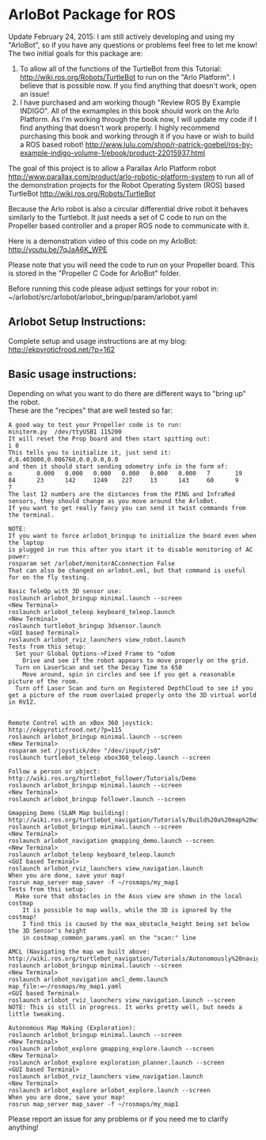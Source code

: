 ArloBot Package for ROS
===========================

Update February 24, 2015: I am still actively developing and using my "ArloBot", so if you have any questions or problems feel free to let me know!
The two initial goals for this package are:
1. To allow all of the functions of the TurtleBot from this Tutorial: http://wiki.ros.org/Robots/TurtleBot to run on the "Arlo Platform". I believe that is possible now. If you find anything that doesn't work, open an issue!
2. I have purchased and am working though "Review ROS By Example INDIGO". All of the exmamples in this book should work on the Arlo Platform. As I'm working through the book now, I will update my code if I find anything that doesn't work properly. I highly recommend purchasing this book and working through it if you have or wish to build a ROS based robot! http://www.lulu.com/shop/r-patrick-goebel/ros-by-example-indigo-volume-1/ebook/product-22015937.html

The goal of this project is to allow a Parallax Arlo Platform robot http://www.parallax.com/product/arlo-robotic-platform-system to run all of the demonstration projects for the Robot Operating System (ROS) based TurtleBot http://wiki.ros.org/Robots/TurtleBot

Because the Arlo robot is also a circular differential drive robot it behaves similarly to the Turtlebot. It just needs a set of C code to run on the Propeller based controller and a proper ROS node to communicate with it.

Here is a demonstration video of this code on my ArloBot:
http://youtu.be/7qJaA6K_WPE

Please note that you will need the code to run on your Propeller board. This is stored in the "Propeller C Code for ArloBot" folder.

Before running this code please adjust settings for your robot in:
    ~/arlobot/src/arlobot/arlobot_bringup/param/arlobot.yaml

## Arlobot Setup Instructions: ##
Complete setup and usage instructions are at my blog:
http://ekpyroticfrood.net/?p=162

## Basic usage instructions: ##
Depending on what you want to do there are different ways to "bring up" the robot.<br/>These are the "recipes" that are well tested so far:
```
A good way to test your Propeller code is to run:
miniterm.py  /dev/ttyUSB1 115200
It will reset the Prop board and then start spitting out:
i 0
This tells you to initialize it, just send it:
d,0.403000,0.006760,0.0,0.0,0.0
and then it should start sending odometry info in the form of:
o       0.000   0.000   0.000   0.000   0.000   0.000   7       19      84      23      142     1249    227     13      143     60      9       7
The last 12 numbers are the distances from the PING and InfraRed sensors, they should change as you move around the ArloBot.
If you want to get really fancy you can send it twist commands from the terminal.

NOTE:
If you want to force arlobot_bringup to initialize the board even when the laptop
is plugged in run this after you start it to disable monitoring of AC power:
rosparam set /arlobot/monitorACconnection False
That can also be changed on arlobot.xml, but that command is useful for on the fly testing.

Basic TeleOp with 3D sensor use:
roslaunch arlobot_bringup minimal.launch --screen
<New Terminal>
roslaunch arlobot_teleop keyboard_teleop.launch
<New Terminal>
roslaunch turtlebot_bringup 3dsensor.launch
<GUI based Terminal>
roslaunch arlobot_rviz_launchers view_robot.launch
Tests from this setup:
  Set your Global Options->Fixed Frame to "odom
    Drive and see if the robot appears to move properly on the grid.
  Turn on LaserScan and set the Decay Time to 650
    Move around, spin in circles and see if you get a reasonable picture of the room.
  Turn off Laser Scan and turn on Registered DepthCloud to see if you get a picture of the room overlaied properly onto the 3D virtual world in RVIZ.


Remote Control with an xBox 360 joystick:
http://ekpyroticfrood.net/?p=115
roslaunch arlobot_bringup minimal.launch --screen
<New Terminal>
rosparam set /joystick/dev "/dev/input/js0"
roslaunch turtlebot_teleop xbox360_teleop.launch --screen

Follow a person or object:
http://wiki.ros.org/turtlebot_follower/Tutorials/Demo
roslaunch arlobot_bringup minimal.launch --screen
<New Terminal>
roslaunch arlobot_bringup follower.launch --screen

Gmapping Demo (SLAM Map building):
http://wiki.ros.org/turtlebot_navigation/Tutorials/Build%20a%20map%20with%20SLAM
roslaunch arlobot_bringup minimal.launch --screen
<New Terminal>
roslaunch arlobot_navigation gmapping_demo.launch --screen
<New Terminal>
roslaunch arlobot_teleop keyboard_teleop.launch
<GUI based Terminal>
roslaunch arlobot_rviz_launchers view_navigation.launch
When you are done, save your map!
rosrun map_server map_saver -f ~/rosmaps/my_map1
Tests from thsi setup:
  Make sure that obstacles in the Asus view are shown in the local costmap
    It is possible to map walls, while the 3D is ignored by the costmap!
    I find this is caused by the max_obstacle_height being set below the 3D Sensor's height
    in costmap_common_params.yaml on the "scan:" line

AMCL (Navigating the map we built above:
http://wiki.ros.org/turtlebot_navigation/Tutorials/Autonomously%20navigate%20in%20a%20known%20map
roslaunch arlobot_bringup minimal.launch --screen
<New Terminal>
roslaunch arlobot_navigation amcl_demo.launch map_file:=~/rosmaps/my_map1.yaml
<GUI based Terminal>
roslaunch arlobot_rviz_launchers view_navigation.launch --screen
NOTE: This is still in progress. It works pretty well, but needs a little tweaking.

Autonomous Map Making (Exploration):
roslaunch arlobot_bringup minimal.launch --screen
<New Terminal>
roslaunch arlobot_explore gmapping_explore.launch --screen
<New Terminal>
roslaunch arlobot_explore exploration_planner.launch --screen
<GUI based Terminal>
roslaunch arlobot_rviz_launchers view_navigation.launch
<New Terminal>
roslaunch arlobot_explore arlobot_explore.launch --screen
When you are done, save your map!
rosrun map_server map_saver -f ~/rosmaps/my_map1

```
Please report an issue for any problems or if you need me to clarify anything!
